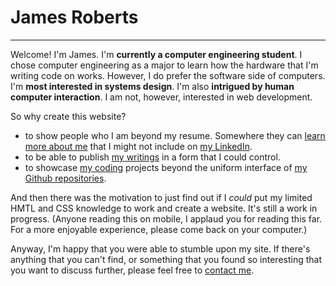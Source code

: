# James Roberts

---

Welcome! I'm James. I'm **currently a computer engineering student**.
I chose computer engineering as a major to learn how the hardware that I'm writing
code on works. However, I do prefer the software side of computers. I'm **most
interested in systems design**. I'm also **intrigued by human computer interaction**.
I am not, however, interested in web development.

So why create this website?

 * to show people who I am beyond my resume. Somewhere they can [learn more about me](/about)
 that I might not include on [my LinkedIn](https://www.linkedin.com/in/jproberts1012/).
 * to be able to publish [my writings](/writings) in a form that I could control.
 * to showcase [my coding](/coding) projects beyond the uniform interface of
[my Github repositories](https://github.com/jproberts).

And then there was the motivation to just find out if I *could* put my limited HMTL
and CSS knowledge to work and create a website. It's still a work in progress.
(Anyone reading this on mobile, I applaud you for reading this far. For a more
enjoyable experience, please come back on your computer.)

Anyway, I'm happy that you were able to stumble upon my site. If there's anything that
you can't find, or something that you found so interesting that you want to discuss further,
please feel free to [contact me](/contact).